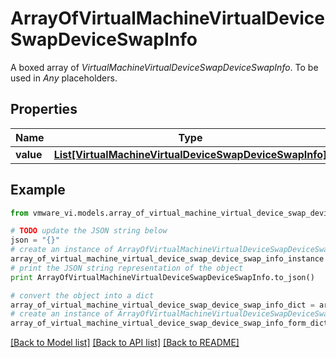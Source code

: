 # ArrayOfVirtualMachineVirtualDeviceSwapDeviceSwapInfo

A boxed array of *VirtualMachineVirtualDeviceSwapDeviceSwapInfo*. To be used in *Any* placeholders. 

## Properties
Name | Type | Description | Notes
------------ | ------------- | ------------- | -------------
**value** | [**List[VirtualMachineVirtualDeviceSwapDeviceSwapInfo]**](VirtualMachineVirtualDeviceSwapDeviceSwapInfo.md) |  | 

## Example

```python
from vmware_vi.models.array_of_virtual_machine_virtual_device_swap_device_swap_info import ArrayOfVirtualMachineVirtualDeviceSwapDeviceSwapInfo

# TODO update the JSON string below
json = "{}"
# create an instance of ArrayOfVirtualMachineVirtualDeviceSwapDeviceSwapInfo from a JSON string
array_of_virtual_machine_virtual_device_swap_device_swap_info_instance = ArrayOfVirtualMachineVirtualDeviceSwapDeviceSwapInfo.from_json(json)
# print the JSON string representation of the object
print ArrayOfVirtualMachineVirtualDeviceSwapDeviceSwapInfo.to_json()

# convert the object into a dict
array_of_virtual_machine_virtual_device_swap_device_swap_info_dict = array_of_virtual_machine_virtual_device_swap_device_swap_info_instance.to_dict()
# create an instance of ArrayOfVirtualMachineVirtualDeviceSwapDeviceSwapInfo from a dict
array_of_virtual_machine_virtual_device_swap_device_swap_info_form_dict = array_of_virtual_machine_virtual_device_swap_device_swap_info.from_dict(array_of_virtual_machine_virtual_device_swap_device_swap_info_dict)
```
[[Back to Model list]](../README.md#documentation-for-models) [[Back to API list]](../README.md#documentation-for-api-endpoints) [[Back to README]](../README.md)


